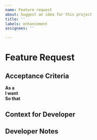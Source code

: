 ```yaml
---
name: Feature request
about: Suggest an idea for this project
title: ''
labels: enhancement
assignees: ''

---
```


# Feature Request

## Acceptance Criteria

**As a**\
**I want**\
**So that**

## Context for Developer

<!-- Extra notes for the developer that picks up this ticket -->

## Developer Notes 

<!-- Notes from the dev working on this ticket -->

